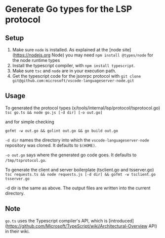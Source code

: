 # Generate Go types for the LSP protocol

## Setup

1. Make sure `node` is installed.
  As explained at the [node site](<https://nodejs.org> Node)
  you may need `npm install @types/node` for the node runtime types
2. Install the typescript compiler, with `npm install typescript`.
3. Make sure `tsc` and `node` are in your execution path.
4. Get the typescript code for the jsonrpc protocol with `git clone git@github.com:microsoft/vscode-languageserver-node.git`

## Usage

To generated the protocol types (x/tools/internal/lsp/protocol/tsprotocol.go)
```tsc go.ts && node go.js [-d dir] [-o out.go]```

and for simple checking

```gofmt -w out.go && golint out.go && go build out.go```

`-d dir` names the directory into which the `vscode-languageserver-node` repository was cloned.
It defaults to `$(HOME)`.

`-o out.go` says where the generated go code goes.
It defaults to `/tmp/tsprotocol.go`.

To generate the client and server boilerplate (tsclient.go and tsserver.go)
```tsc requests.ts && node requests.js [-d dir] && gofmt -w tsclient.go tsserver.go```

-d dir is the same as above. The output files are written into the current directory.

## Note

`go.ts` uses the Typescript compiler's API, which is [introduced](<https://github.com/Microsoft/TypeScript/wiki/Architectural-Overview> API) in their wiki.

